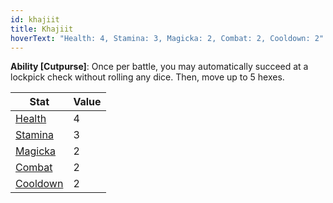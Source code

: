 ```yaml
---
id: khajiit
title: Khajiit
hoverText: "Health: 4, Stamina: 3, Magicka: 2, Combat: 2, Cooldown: 2"
---
```


**Ability [Cutpurse]**: Once per battle, you may automatically succeed at a lockpick check without rolling any dice. Then, move up to 5 hexes.

| Stat                                                  | Value |
| ----------------------------------------------------- | ----- |
| [Health](/docs/adventurer/stats/health)               | 4     |
| [Stamina](/docs/adventurer/stats/stamina)             | 3     |
| [Magicka](/docs/adventurer/stats/magicka)             | 2     |
| [Combat](/docs/adventurer/skill-lines/warrior/combat) | 2     |
| [Cooldown](/docs/adventurer/stats/cooldown)           | 2     |
